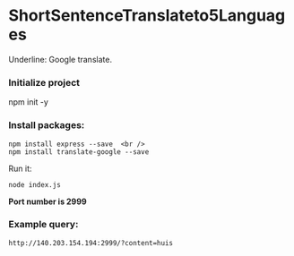 # ShortSentenceTranslateto5Languages
Underline: Google translate.

### Initialize project
npm init -y

### Install packages:
```
npm install express --save  <br />
npm install translate-google --save
```

Run it: 
```
node index.js
```
**Port number is 2999**

### Example query:
```
http://140.203.154.194:2999/?content=huis
```
